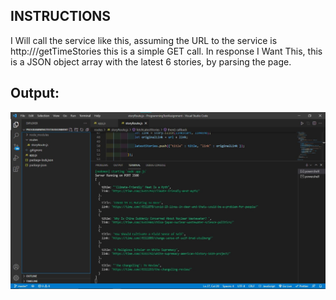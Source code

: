 
## INSTRUCTIONS

I Will call the service like this, assuming the URL to the service is
http://<localhost>/getTimeStories this is a simple GET call. In response I Want This,
this is a JSON object array with the latest 6 stories, by parsing the page.

## Output:
![Output Image](output.jpg)